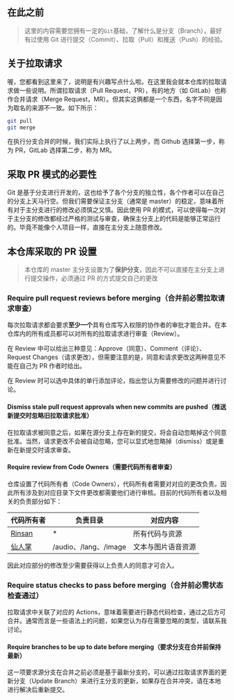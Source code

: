 ## 在此之前
> 这里的内容需要您拥有一定的`Git`基础，了解什么是分支（Branch），最好有过使用 Git 进行提交（Commit）、拉取（Pull）和推送（Push）的经验。

## 关于拉取请求
喔，您都看到这里来了，说明是有兴趣写点什么啦。在这里我会就本仓库的拉取请求做一些说明。所谓拉取请求（Pull Request，PR），有的地方（如 GitLab）也称作合并请求（Merge Request，MR）。但其实这俩都是一个东西，名字不同是因为取名的来源不一致。如下所示：
```bash
git pull
git merge
```
在执行分支合并的时候，我们实际上执行了以上两步，而 Github 选择第一步，称为 PR，GitLab 选择第二步，称为 MR。

## 采取 PR 模式的必要性
Git 是基于分支进行开发的，这也给予了各个分支的独立性，各个作者可以在自己的分支上天马行空。但我们需要保证主分支（通常是 master）的稳定，意味着所有对于主分支进行的修改必须慎之又慎。因此使用 PR 的模式，可以使得每一次对于主分支的修改都经过严格的测试与审查，确保主分支上的代码是能够正常运行的。毕竟不能像个人项目一样，直接在主分支上随意修改。

## 本仓库采取的 PR 设置
> 本仓库的 master 主分支设置为了**保护分支**，因此不可以直接在主分支上进行提交操作，必须通过 PR 的方式提交自己的更改

### Require pull request reviews before merging（合并前必需拉取请求审查）
每次拉取请求都会要求**至少一个**具有仓库写入权限的协作者的审批才能合并。在本仓库内的所有成员都可以对所有的拉取请求进行审查（Review）。

在 Review 中可以给出三种意见：Approve（同意）、Comment（评论）、Request Changes（请求更改），但需要注意的是，同意和请求更改这两种意见不能在自己为 PR 作者时给出。

在 Review 时可以选中具体的单行添加评论，指出您认为需要修改的问题并进行讨论。
#### Dismiss stale pull request approvals when new commits are pushed（推送新提交时忽略旧拉取请求批准）
在拉取请求被同意之后，如果在源分支上存在新的提交，将会自动忽略掉这个同意批准。当然，请求更改不会被自动忽略，您可以显式地忽略掉（dismiss）或是重新在新提交时请求审查。

#### Require review from Code Owners（需要代码所有者审查）
仓库设置了代码所有者（Code Owners），代码所有者需要对对应的更改负责。因此所有涉及到对应目录下文件更改都需要他们进行审核。目前的代码所有者以及相关的负责部分如下：

|代码所有者|负责目录|对应内容|
|--|--|--|
|[Rinsan](https://github.com/DZDcyj)|*|所有代码与资源|
|[仙人掌](https://github.com/Cactusssssssss)|/audio、/lang、/image|文本与图片语音资源|

因此对应部分的修改至少需要获得以上负责人的同意才可合入。

### Require status checks to pass before merging（合并前必需状态检查通过）
拉取请求中关联了对应的 Actions，意味着需要进行静态代码检查，通过之后方可合并。通常而言是一些语法上的问题，如果您认为存在需要忽略的类型，请联系我讨论。

#### Require branches to be up to date before merging（要求分支在合并前保持最新）
这一项要求源分支在合并之前必须是基于最新分支的，可以通过拉取请求界面的更新分支（Update Branch）来进行主分支的更新，如果存在合并冲突，请在本地进行解决后重新提交。
